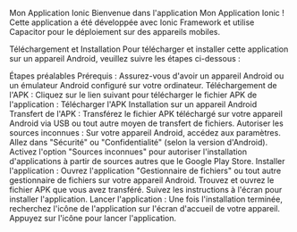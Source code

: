Mon Application Ionic
Bienvenue dans l'application Mon Application Ionic ! Cette application a été développée avec Ionic Framework et utilise Capacitor pour le déploiement sur des appareils mobiles.

Téléchargement et Installation
Pour télécharger et installer cette application sur un appareil Android, veuillez suivre les étapes ci-dessous :

Étapes préalables
Prérequis :
Assurez-vous d'avoir un appareil Android ou un émulateur Android configuré sur votre ordinateur.
Téléchargement de l'APK :
Cliquez sur le lien suivant pour télécharger le fichier APK de l'application :
Télécharger l'APK
Installation sur un appareil Android
Transfert de l'APK :
Transférez le fichier APK téléchargé sur votre appareil Android via USB ou tout autre moyen de transfert de fichiers.
Autoriser les sources inconnues :
Sur votre appareil Android, accédez aux paramètres.
Allez dans "Sécurité" ou "Confidentialité" (selon la version d'Android).
Activez l'option "Sources inconnues" pour autoriser l'installation d'applications à partir de sources autres que le Google Play Store.
Installer l'application :
Ouvrez l'application "Gestionnaire de fichiers" ou tout autre gestionnaire de fichiers sur votre appareil Android.
Trouvez et ouvrez le fichier APK que vous avez transféré.
Suivez les instructions à l'écran pour installer l'application.
Lancer l'application :
Une fois l'installation terminée, recherchez l'icône de l'application sur l'écran d'accueil de votre appareil.
Appuyez sur l'icône pour lancer l'application.
